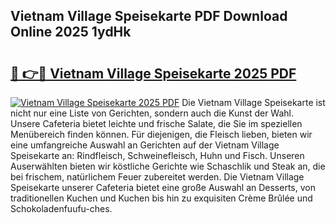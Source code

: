 ## Vietnam Village Speisekarte PDF Download Online 2025 1ydHk

# <h2><a href="http://gcaclf.nevu.top/?p=Vietnam+Village+Speisekarte">🔗 👉🔴 Vietnam Village Speisekarte 2025 PDF</a></h2>

[![Vietnam Village Speisekarte 2025 PDF](https://i.imgur.com/dBaPXMq.png)](http://gcaclf.nevu.top/?p=Vietnam+Village+Speisekarte)
Die Vietnam Village Speisekarte ist nicht nur eine Liste von Gerichten, sondern auch die Kunst der Wahl. Unsere Cafeteria bietet leichte und frische Salate, die Sie im speziellen Menübereich finden können. Für diejenigen, die Fleisch lieben, bieten wir eine umfangreiche Auswahl an Gerichten auf der Vietnam Village Speisekarte an: Rindfleisch, Schweinefleisch, Huhn und Fisch. Unseren Auserwählten bieten wir köstliche Gerichte wie Schaschlik und Steak an, die bei frischem, natürlichem Feuer zubereitet werden. Die Vietnam Village Speisekarte unserer Cafeteria bietet eine große Auswahl an Desserts, von traditionellen Kuchen und Kuchen bis hin zu exquisiten Crème Brûlée und Schokoladenfuufu-ches.
